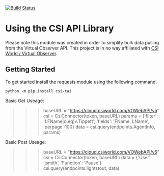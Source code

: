 [![Build Status](https://travis-ci.com/dtaivpp/CSI_API.svg?branch=master)](https://travis-ci.com/dtaivpp/CSI_API)

# Using the CSI API Library 

Please note this module was created in order to simplify bulk data pulling from the Virtual Observer API. This project is in no way affiliated with [CSI World / Virtual Observer](www.csiworld.com).

## Getting Started

To get started install the requests module using the following command. 

`python -m pip install csi-tai`


Basic Get Useage:
  >>> baseURL = "https://cloud.csiworld.com/VOWebAPI/v5"
  >>> csi = CsiConnector(token, baseURL)
  >>> params = {'filter': 'f.FName|o.eq|v.Tippett',
                'fields': 'FName, LName',
                'perpage':100}
  >>> data = csi.query(endpoints.AgentInfo, params)
  

Basic Post Useage:
  >>> baseURL = "https://cloud.csiworld.com/VOWebAPI/v5"
  >>> csi = CsiConnector(token, baseURL)
  >>> data = {'User': 'jsmith', 'Function': 'Pause'}
  >>> csi.query(endpoints.lightstout, data)

